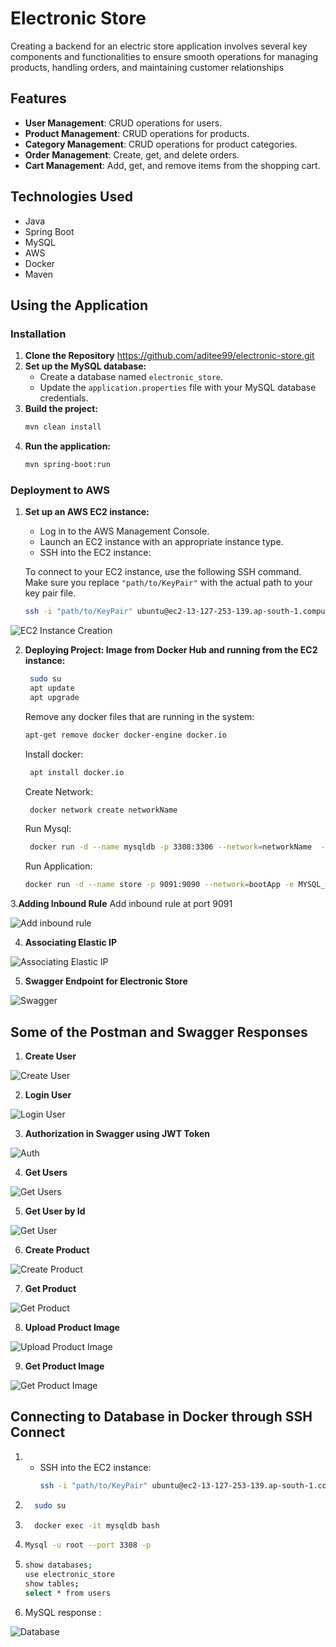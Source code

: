 # Electronic Store
Creating a backend for an electric store application involves several key components and functionalities to ensure smooth operations for managing products, handling orders, and maintaining customer relationships

## Features

- **User Management**: CRUD operations for users.
- **Product Management**: CRUD operations for products.
- **Category Management**: CRUD operations for product categories.
- **Order Management**: Create, get, and delete orders.
- **Cart Management**: Add, get, and remove items from the shopping cart.

## Technologies Used
* Java
* Spring Boot
* MySQL
* AWS
* Docker
* Maven

## Using the Application
### Installation

1. **Clone the Repository**
  https://github.com/aditee99/electronic-store.git
2. **Set up the MySQL database:**
    - Create a database named `electronic_store`.
    - Update the `application.properties` file with your MySQL database credentials.
3.  **Build the project:**
    ```bash
    mvn clean install
    ```
4. **Run the application:**
    ```bash
    mvn spring-boot:run
    ```
### Deployment to AWS

1. **Set up an AWS EC2 instance:**
    - Log in to the AWS Management Console.
    - Launch an EC2 instance with an appropriate instance type.
    - SSH into the EC2 instance:
     
    To connect to your EC2 instance, use the following SSH command. Make sure you replace `"path/to/KeyPair"` with the actual path to your key pair file.

    ```sh
    ssh -i "path/to/KeyPair" ubuntu@ec2-13-127-253-139.ap-south-1.compute.amazonaws.com

![EC2 Instance Creation](Screenshots/EC2_Instance_Creation.png)

2. **Deploying Project: Image from Docker Hub and running from the EC2 instance:**
    ```bash
     sudo su
     apt update
     apt upgrade
    ```
    Remove any docker files that are running in the system:  
    ```bash
    apt-get remove docker docker-engine docker.io
     ```
    Install docker:
   ```bash
    apt install docker.io
    ```
    Create Network:
   ```bash
    docker network create networkName
   ```
    Run Mysql:
   ```bash
    docker run -d --name mysqldb -p 3308:3306 --network=networkName  -e MYSQL_ROOT_PASSWORD=root -e MYSQL_DATABASE=electronic_store -v /projects/data:/var/lib/mysql mysql
   ```
    Run Application:
   ```bash
   docker run -d --name store -p 9091:9090 --network=bootApp -e MYSQL_HOST=mysqldb -e MYSQL_PORT=3306 -v /projects/images:/images aditeeadhikari98408/electronic1.0!
   ```
3.**Adding Inbound Rule**
   Add inbound rule at port 9091
   
   
![Add inbound rule](Screenshots/Inbound_Rule.png)


4. **Associating Elastic IP**
   
   
![Associating Elastic IP](Screenshots/Associating_ElasticIP.png)


5. **Swagger Endpoint for Electronic Store**
   

![Swagger](Screenshots/Swagger_in_EC2.png)


## Some of the Postman and Swagger Responses

1. **Create User**

![Create User](Screenshots/Create_User.png)

2. **Login User**

![Login User](Screenshots/login.png)

3. **Authorization in Swagger using JWT Token**

![Auth](Screenshots/Authourization_Swagger.png)

4. **Get Users**

![Get Users](Screenshots/Get_Users_Postman.png)

5. **Get User by Id**
   
![Get User](Screenshots/Get_User.png)

6. **Create Product**

![Create Product](Screenshots/Create_Product.png)

7. **Get Product**

![Get Product](Screenshots/Get_Products.png)

8. **Upload Product Image**

![Upload Product Image](Screenshots/Upload_Product_Image.png)

9. **Get Product Image**

![Get Product Image](Screenshots/Serve_Product_Image.png)

## Connecting to Database in Docker through SSH Connect

1. - SSH into the EC2 instance:
      ```bash
      ssh -i "path/to/KeyPair" ubuntu@ec2-13-127-253-139.ap-south-1.compute.amazonaws.com
     ```
2. ```bash
     sudo su
    ```
3. ```bash
     docker exec -it mysqldb bash
    ```
4. ```bash
   Mysql -u root --port 3308 -p
   ```
5. ```bash
   show databases;
   use electronic_store
   show tables;
   select * from users
    ```
 6. MySQL response :
    
![Database](Screenshots/Update_in_database.png)





   
  



